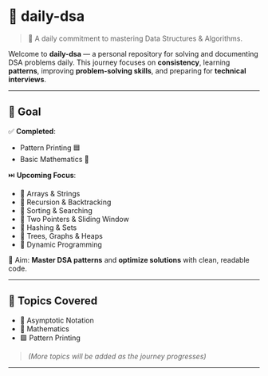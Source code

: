 # 📘 daily-dsa

> 🚀 A daily commitment to mastering Data Structures & Algorithms.

Welcome to **daily-dsa** — a personal repository for solving and documenting DSA problems daily. This journey focuses on **consistency**, learning **patterns**, improving **problem-solving skills**, and preparing for **technical interviews**.

---

## 📅 Goal

✅ **Completed**:

- Pattern Printing 🟦
- Basic Mathematics 🧮

⏭️ **Upcoming Focus**:

- 🔹 Arrays & Strings
- 🔹 Recursion & Backtracking
- 🔹 Sorting & Searching
- 🔹 Two Pointers & Sliding Window
- 🔹 Hashing & Sets
- 🔹 Trees, Graphs & Heaps
- 🔹 Dynamic Programming

🎯 Aim: **Master DSA patterns** and **optimize solutions** with clean, readable code.

---

## 🧠 Topics Covered

- 📐 Asymptotic Notation
- 🧮 Mathematics
- 🟩 Pattern Printing

> _(More topics will be added as the journey progresses)_

---
